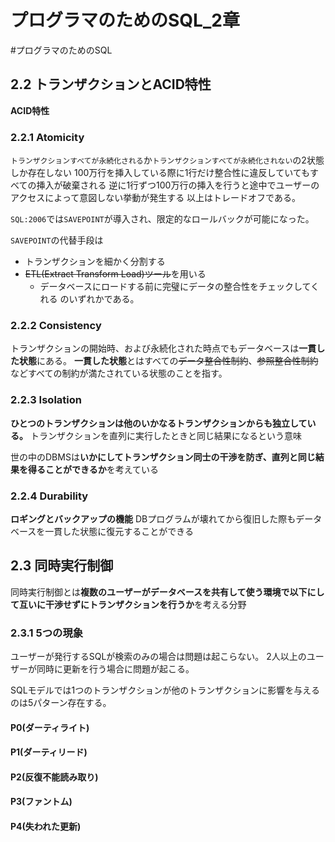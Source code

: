 # プログラマのためのSQL_2章
#プログラマのためのSQL

## 2.2 トランザクションとACID特性
**ACID特性**

### 2.2.1 Atomicity
`トランザクションすべてが永続化される`か`トランザクションすべてが永続化されない`の2状態しか存在しない
100万行を挿入している際に1行だけ整合性に違反していてもすべての挿入が破棄される
逆に1行ずつ100万行の挿入を行うと途中でユーザーのアクセスによって意図しない挙動が発生する
以上はトレードオフである。

`SQL:2006`では`SAVEPOINT`が導入され、限定的なロールバックが可能になった。

`SAVEPOINT`の代替手段は
* トランザクションを細かく分割する
* ~~ETL(Extract Transform Load)ツール~~を用いる
	* データベースにロードする前に完璧にデータの整合性をチェックしてくれる
のいずれかである。

### 2.2.2 Consistency
トランザクションの開始時、および永続化された時点でもデータベースは**一貫した状態**にある。
**一貫した状態**とはすべての~~データ整合性制約~~、~~参照整合性制約~~などすべての制約が満たされている状態のことを指す。

### 2.2.3 Isolation
**ひとつのトランザクションは他のいかなるトランザクションからも独立している。**
トランザクションを直列に実行したときと同じ結果になるという意味

世の中のDBMSは**いかにしてトランザクション同士の干渉を防ぎ、直列と同じ結果を得ることができるか**を考えている

### 2.2.4 Durability
**ロギングとバックアップの機能**
DBプログラムが壊れてから復旧した際もデータベースを一貫した状態に復元することができる

## 2.3 同時実行制御
同時実行制御とは**複数のユーザーがデータベースを共有して使う環境で以下にして互いに干渉せずにトランザクションを行うか**を考える分野

### 2.3.1 5つの現象
ユーザーが発行するSQLが検索のみの場合は問題は起こらない。
2人以上のユーザーが同時に更新を行う場合に問題が起こる。

SQLモデルでは1つのトランザクションが他のトランザクションに影響を与えるのは5パターン存在する。

#### P0(ダーティライト)

#### P1(ダーティリード)

#### P2(反復不能読み取り)

#### P3(ファントム)

#### P4(失われた更新)
